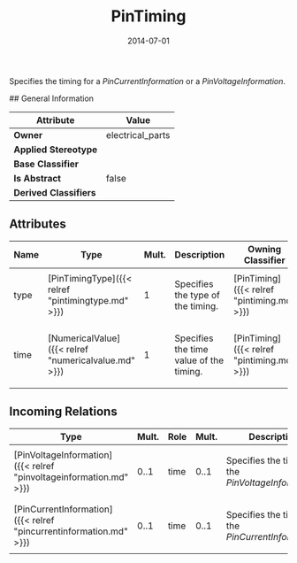 ﻿---
title: PinTiming
toc: false
type: specs
date: "2014-07-01"
draft: false
specification: VEC
version: 1.1.1
documentType: "Recommendation"
elementType: Class
classes:
  - PinTiming
menu_name: vec-1.1.1
---
<p> Specifies the timing for a <i>PinCurrentInformation </i>or a <i>PinVoltageInformation</i>.      </p>
## General Information

| Attribute               | Value |
|-------------------------|-------|
| **Owner**               | electrical_parts |
| **Applied Stereotype**  |   |
| **Base Classifier**     |   |
| **Is Abstract**         | false |
| **Derived Classifiers** |   |

## Attributes
|  Name  |  Type  |  Mult.  |  Description  |  Owning Classifier  |
|--------|--------|---------|---------------|--------------|
|type | [PinTimingType]({{< relref "pintimingtype.md" >}}) | 1 | <p> Specifies the type of the timing.      </p> | [PinTiming]({{< relref "pintiming.md" >}}) |
|time | [NumericalValue]({{< relref "numericalvalue.md" >}}) | 1 | <p> Specifies the time value of the timing.      </p> | [PinTiming]({{< relref "pintiming.md" >}}) |

##  Incoming Relations
|    Type  |   Mult.  |   Role    |   Mult.   |   Description  |
|----------|----------|-----------|-----------|----------------|
| [PinVoltageInformation]({{< relref "pinvoltageinformation.md" >}}) | 0..1 | time | 0..1 | <p> Specifies the timing of the <i>PinVoltageInformation</i>.      </p> |
| [PinCurrentInformation]({{< relref "pincurrentinformation.md" >}}) | 0..1 | time | 0..1 | <p> Specifies the timing of the <i>PinCurrentInformation.</i>      </p> |
